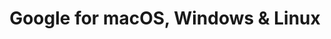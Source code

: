 ---
name: Google
url: 'https://www.google.com/'
category: Utilities
title: 'Google for macOS, Windows & Linux'
key: google

---